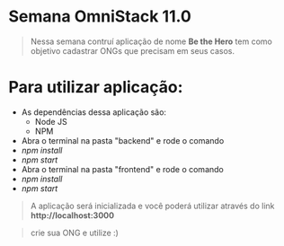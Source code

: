 # Semana OmniStack 11.0

> Nessa semana contruí aplicação de nome **Be the Hero**
tem como objetivo cadastrar ONGs que precisam em seus casos.


# Para utilizar aplicação: 
- As dependências dessa aplicação são: 
	- Node JS
	- NPM
- Abra o terminal na pasta "backend" e rode o comando 
- *npm install* 
- *npm start*
- Abra o terminal na pasta "frontend" e rode o comando
- *npm install*
- *npm start*

> A aplicação será inicializada e você poderá utilizar através do link **http://localhost:3000**

> crie sua ONG e utilize :) 
 
